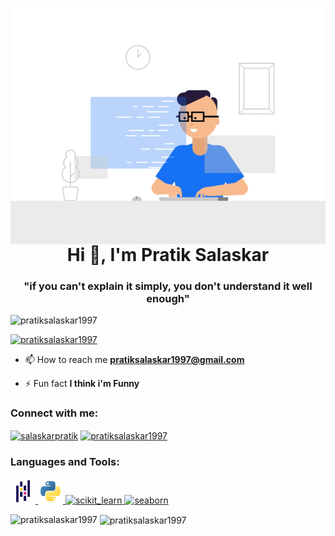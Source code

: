 <p><img align="left" alt="gif" src="https://github.com/pratiksalaskar1997/pratiksalaskar1997/blob/main/developer-dribbble.gif"/>

  <h1 align="center">Hi 👋, I'm Pratik Salaskar</h1>
<h3 align="center">"if you can't explain it simply, you don't understand it well enough"</h3>

<p align="left"> <img src="https://komarev.com/ghpvc/?username=pratiksalaskar1997&label=Profile%20views&color=0e75b6&style=flat" alt="pratiksalaskar1997" /> </p>

<p align="left"> <a href="https://github.com/ryo-ma/github-profile-trophy"><img src="https://github-profile-trophy.vercel.app/?username=pratiksalaskar1997" alt="pratiksalaskar1997" /></a> </p>

- 📫 How to reach me **pratiksalaskar1997@gmail.com**

- ⚡ Fun fact **I think i'm Funny**


<h3 align="left">Connect with me:</h3>
<p align="left">
<a href="https://kaggle.com/salaskarpratik" target="blank"><img align="center" src="https://raw.githubusercontent.com/rahuldkjain/github-profile-readme-generator/master/src/images/icons/Social/kaggle.svg" alt="salaskarpratik" height="30" width="40" /></a>
<a href="https://fb.com/pratiksalaskar1997" target="blank"><img align="center" src="https://raw.githubusercontent.com/rahuldkjain/github-profile-readme-generator/master/src/images/icons/Social/facebook.svg" alt="pratiksalaskar1997" height="30" width="40" /></a>
</p>

<h3 align="left">Languages and Tools:</h3>
<p align="left"> <a href="https://pandas.pydata.org/" target="_blank" rel="noreferrer"> <img src="https://raw.githubusercontent.com/devicons/devicon/2ae2a900d2f041da66e950e4d48052658d850630/icons/pandas/pandas-original.svg" alt="pandas" width="40" height="40"/> </a> <a href="https://www.python.org" target="_blank" rel="noreferrer"> <img src="https://raw.githubusercontent.com/devicons/devicon/master/icons/python/python-original.svg" alt="python" width="40" height="40"/> </a> <a href="https://scikit-learn.org/" target="_blank" rel="noreferrer"> <img src="https://upload.wikimedia.org/wikipedia/commons/0/05/Scikit_learn_logo_small.svg" alt="scikit_learn" width="40" height="40"/> </a> <a href="https://seaborn.pydata.org/" target="_blank" rel="noreferrer"> <img src="https://seaborn.pydata.org/_images/logo-mark-lightbg.svg" alt="seaborn" width="40" height="40"/> </a> </p>

<p><img align="left" src="https://github-readme-stats.vercel.app/api/top-langs?username=pratiksalaskar1997&show_icons=true&locale=en&layout=compact" alt="pratiksalaskar1997" /></p>

<p>&nbsp;<img align="center" src="https://github-readme-stats.vercel.app/api?username=pratiksalaskar1997&show_icons=true&locale=en" alt="pratiksalaskar1997" /></p>
